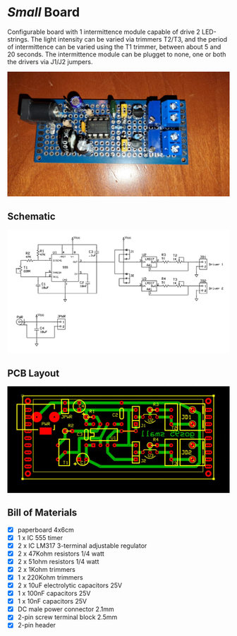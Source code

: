 # *Small* Board
Configurable board with 1 intermittence module capable of drive 2 LED-strings.
The light intensity can be varied via trimmers T2/T3,
and the period of intermittence can be varied using the T1 trimmer, between about 5 and 20 seconds.
The intermittence module can be plugget to none, one or both the drivers via J1/J2 jumpers.

![board-built](small-board_built.jpg)


## Schematic
![board-schematic](small-board_sch.jpg)


## PCB Layout
![board-pcb](small-board_pcb.jpg)


## Bill of Materials
- [x] paperboard 4x6cm
- [x] 1 x IC 555 timer
- [x] 2 x IC LM317 3-terminal adjustable regulator
- [x] 2 x 47Kohm resistors 1/4 watt
- [x] 2 x 51ohm resistors 1/4 watt
- [x] 2 x 1Kohm trimmers
- [x] 1 x 220Kohm trimmers
- [x] 2 x 10uF electrolytic capacitors 25V
- [x] 1 x 100nF capacitors 25V
- [x] 1 x 10nF capacitors 25V
- [x] DC male power connector 2.1mm
- [x] 2-pin screw terminal block 2.5mm
- [x] 2-pin header

